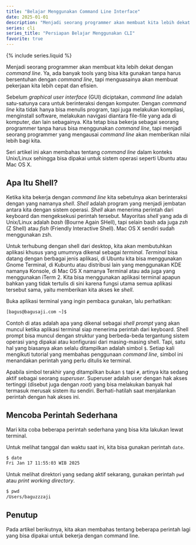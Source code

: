 ```yaml
---
title: "Belajar Menggunakan Command Line Interface"
date: 2025-01-01
description: "Menjadi seorang programmer akan membuat kita lebih dekat dengan *command line*. Seri belajar menggunakan command line interface ini akan membantu mengenalkan pembaca dengan berbagai perintah cli."
series: cli
series_title: "Persiapan Belajar Menggunakan CLI"
favorite: true
---
```


{% include series.liquid %}

Menjadi seorang programmer akan membuat kita lebih dekat dengan *command line*. Ya, ada banyak tools yang bisa kita gunakan tanpa harus bersentuhan dengan *command line*, tapi menguasainya akan membuat pekerjaan kita lebih cepat dan efisien.

Sebelum *graphical user interface* (GUI) diciptakan, *command line* adalah satu-satunya cara untuk berinteraksi dengan komputer. Dengan *command line* kita tidak hanya bisa menulis program, tapi juga melakukan kompilasi, menginstall software, melakukan navigasi diantara file-file yang ada di komputer, dan lain sebagainya. Kita tetap bisa bekerja sebagai seorang programmer tanpa harus bisa menggunakan *command line*, tapi menjadi seorang programmer yang mengausai *command line* akan memberikan nilai lebih bagi kita.

Seri artikel ini akan membahas tentang *command line* dalam konteks Unix/Linux sehingga bisa dipakai untuk sistem operasi seperti Ubuntu atau Mac OS X. 

## Apa Itu Shell?

Ketika kita bekerja dengan *command line* kita sebetulnya akan berinteraksi dengan yang namanya *shell*. *Shell* adalah program yang menjadi jembatan antara kita dengan sistem operasi. *Shell* akan menerima perintah dari keyboard dan mengeksekusi perintah tersebut. Mayoritas *shell* yang ada di Unix/Linux adalah *bash* (Bourne Again SHell), tapi selain bash ada juga *zsh* (Z Shell) atau *fish* (Friendly Interactive Shell). Mac OS X sendiri sudah menggunakan zsh. 

Untuk terhubung dengan shell dari desktop, kita akan membutuhkan aplikasi khusus yang umumnya dikenal sebagai *terminal*. *Terminal* bisa datang dengan berbagai jenis aplikasi, di Ubuntu kita bisa menggunakan Gnome Terminal, di Kubuntu atau distribusi lain yang menggunakan KDE namanya Konsole, di Mac OS X namanya Terminal atau ada juga yang menggunakan iTerm 2. Kita bisa menggunakan aplikasi terminal apapun bahkan yang tidak tertulis di sini karena fungsi utama semua aplikasi tersebut sama, yaitu memberikan kita akses ke *shell*. 

Buka aplikasi terminal yang ingin pembaca gunakan, lalu perhatikan:

```bash
[bagus@bagusaji.com ~]$
```

Contoh di atas adalah apa yang dikenal sebagai *shell prompt* yang akan muncul ketika aplikasi terminal siap menerima perintah dari keyboard. Shell prompt bisa muncul dengan struktur yang berbeda-beda tergantung sistem operasi yang dipakai atau konfigurasi dari masing-masing shell. Tapi, satu hal yang biasanya akan selalu ditampilkan adalah simbol `$`. Setiap kali mengikuti tutorial yang membahas penggunaan *command line*, simbol ini menandakan perintah yang perlu ditulis ke terminal. 

<div class="note">
Apabila simbol terakhir yang ditampilkan bukan <code>$</code> tapi <code>#</code>, artinya kita sedang aktif sebagai seorang <em>superuser</em>. Superuser adalah user dengan hak akses tertinggi (disebut juga dengan <em>root</em>) yang bisa melakukan banyak hal termasuk merusak sistem itu sendiri. Berhati-hatilah saat menjalankan perintah dengan hak akses ini. 
</div>

## Mencoba Perintah Sederhana

Mari kita coba beberapa perintah sederhana yang bisa kita lakukan lewat terminal. 

Untuk melihat tanggal dan waktu saat ini, kita bisa gunakan perintah `date`. 

```bash
$ date
Fri Jan 17 11:55:03 WIB 2025
```

Untuk melihat direktori yang sedang aktif sekarang, gunakan perintah `pwd` atau *print working directory*. 

```bash
$ pwd
/Users/baguzzzaji
```

## Penutup

Pada artikel berikutnya, kita akan membahas tentang beberapa perintah lagi yang bisa dipakai untuk bekerja dengan command line. 
